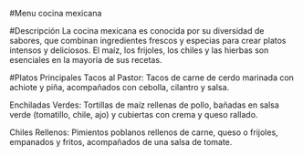 #Menu cocina mexicana

#Descripción
La cocina mexicana es conocida por su diversidad de sabores, que combinan ingredientes frescos y especias para crear platos intensos y deliciosos. El maíz, los frijoles, los chiles y las hierbas son esenciales en la mayoría de sus recetas.

#Platos Principales
Tacos al Pastor: Tacos de carne de cerdo marinada con achiote y piña, acompañados con cebolla, cilantro y salsa.

Enchiladas Verdes: Tortillas de maíz rellenas de pollo, bañadas en salsa verde (tomatillo, chile, ajo) y cubiertas con crema y queso rallado.

Chiles Rellenos: Pimientos poblanos rellenos de carne, queso o frijoles, empanados y fritos, acompañados de una salsa de tomate.

